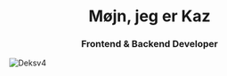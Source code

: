 <h1 align="center">Møjn, jeg er Kaz</h1>
<h3 align="center">Frontend & Backend Developer</h3>

<p><img align="center" src="https://github-readme-stats.vercel.app/api/top-langs?username=deksv4&show_icons=true&locale=en&layout=compact" alt="Deksv4" /></p>
